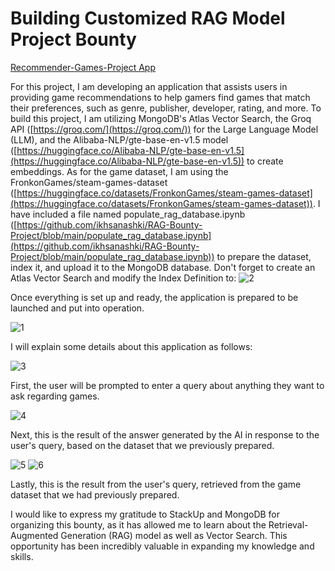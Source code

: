 # Building Customized RAG Model Project Bounty

[Recommender-Games-Project App](https://recommender-games-project.streamlit.app/)

For this project, I am developing an application that assists users in providing game recommendations to help gamers find games that match their preferences, such as genre, publisher, developer, rating, and more. To build this project, I am utilizing MongoDB's Atlas Vector Search, the Groq API ([https://groq.com/](https://groq.com/)) for the Large Language Model (LLM), and the Alibaba-NLP/gte-base-en-v1.5 model ([https://huggingface.co/Alibaba-NLP/gte-base-en-v1.5](https://huggingface.co/Alibaba-NLP/gte-base-en-v1.5)) to create embeddings. As for the game dataset, I am using the FronkonGames/steam-games-dataset ([https://huggingface.co/datasets/FronkonGames/steam-games-dataset](https://huggingface.co/datasets/FronkonGames/steam-games-dataset)). I have included a file named populate_rag_database.ipynb ([https://github.com/ikhsanashki/RAG-Bounty-Project/blob/main/populate_rag_database.ipynb](https://github.com/ikhsanashki/RAG-Bounty-Project/blob/main/populate_rag_database.ipynb)) to prepare the dataset, index it, and upload it to the MongoDB database. Don't forget to create an Atlas Vector Search and modify the Index Definition to:
![2](https://github.com/ikhsanashki/RAG-Bounty-Project/assets/169969056/396dc7cd-3435-4704-8112-c588ce6d9b33)


Once everything is set up and ready, the application is prepared to be launched and put into operation.

![1](https://github.com/ikhsanashki/RAG-Bounty-Project/assets/169969056/1096c4e2-cca9-404a-acf9-bd10084c3a0d)



I will explain some details about this application as follows:


![3](https://github.com/ikhsanashki/RAG-Bounty-Project/assets/169969056/499dee9d-49dc-491b-ba81-78a5a35a892a)

First, the user will be prompted to enter a query about anything they want to ask regarding games.


![4](https://github.com/ikhsanashki/RAG-Bounty-Project/assets/169969056/b37bda32-ba38-497b-ab3c-933e37c8c274)

Next, this is the result of the answer generated by the AI in response to the user's query, based on the dataset that we previously prepared.


![5](https://github.com/ikhsanashki/RAG-Bounty-Project/assets/169969056/0d3cd6c1-bddc-45ce-a121-e9bb6c10bd5e)
![6](https://github.com/ikhsanashki/RAG-Bounty-Project/assets/169969056/00841f6d-4f1e-449f-b835-326baf52f5a2)

Lastly, this is the result from the user's query, retrieved from the game dataset that we had previously prepared.

I would like to express my gratitude to StackUp and MongoDB for organizing this bounty, as it has allowed me to learn about the Retrieval-Augmented Generation (RAG) model as well as Vector Search. This opportunity has been incredibly valuable in expanding my knowledge and skills.
